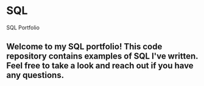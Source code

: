 # SQL
SQL  Portfolio
## Welcome to my SQL portfolio! This code repository contains examples of SQL I've written. Feel free to take a look and reach out if you have any questions.
